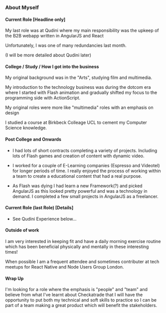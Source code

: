 ### About Myself

#### Current Role [Headline only] 

My last role was at Qudini
where my main responsibility was the upkeep
of the B2B webapp written in AngularJS and React 

Unfortunately, I was one of many redundancies last month.

(I will be more detailed about Qudini later)


#### College / Study / How I got into the business

My original background was in the "Arts", studying film and multimedia.

My introduction to the technology business  was during the dotcom era where I started with Flash animation
and gradually shifted my focus to the programming side with ActionScript.

My original roles were more like "multimedia" roles with an emphasis on design

I studied a course at Birkbeck Colleage UCL to cement my Computer Science knowledge.


#### Post College and Onwards

- I had lots of short contracts completing a variety of projects. Including lots of Flash games and creation of content with dynamic video.

- I worked for a couple of E-Learning companies (Espresso and Videotel) for longer periods of time. I really enjoyed the process of working within a team to create a educational content that had a real purpose.

- As Flash was dying I had learn a new Framework(?) and picked AngularJS as this looked pretty powerful and was a technology in demand. I completed a few small projects in AngularJS as a freelancer.


#### Current Role (last Role) [Details]

- See Qudini Experience below...


#### Outside of work

I am very interested in keeping fit and have a daily morning exercise routine which has been beneficial physically and mentally in these interesting times!

When possible I am a frequent attendee and sometimes contributer at tech meetups for React Native and Node Users Group London.


#### Wrap Up

I'm looking for a role where the emphasis is "people" and "team" 
and believe from what I've learnt about Checkatrade
that I will have the opportunity to put both my technical and soft skills to practice 
so I can be part of a team making a great product
which will benefit the stakeholders.



